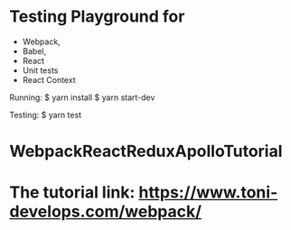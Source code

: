# Testing Playground for
- Webpack, 
- Babel, 
- React
- Unit tests
- React Context

Running:
$ yarn install
$ yarn start-dev

Testing:
$ yarn test

# WebpackReactReduxApolloTutorial

# The tutorial link: https://www.toni-develops.com/webpack/